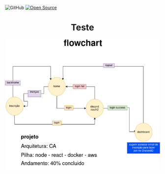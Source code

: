 
![GitHub](https://img.shields.io/github/license/ArthurMaverick/Limoncut) [![Open Source](https://badges.frapsoft.com/os/v1/open-source.svg?v=103)](https://opensource.org/)

<h1 align="center">Teste</h1>


<div align="center"><img src="https://github.com/ArthurMaverick/teste/blob/main/docs/Flowchart.png"/></div>




